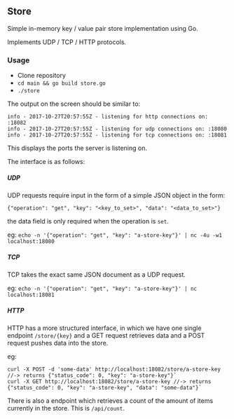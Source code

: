 ## Store

Simple in-memory key / value pair store implementation using Go.

Implements UDP / TCP / HTTP protocols.

### Usage

* Clone repository
* `cd main && go build store.go`
* `./store`

The output on the screen should be similar to: 
```
info - 2017-10-27T20:57:55Z - listening for http connections on: :18082
info - 2017-10-27T20:57:55Z - listening for udp connections on: :18080
info - 2017-10-27T20:57:55Z - listening for tcp connections on: :18081
``` 

This displays the ports the server is listening on.

The interface is as follows:

##### UDP

UDP requests require input in the form of a simple JSON object in the form:
```
{"operation": "get", "key": "<key_to_set>", "data": "<data_to_set>"}
```

the data field is only required when the operation is `set`.

eg: `echo -n '{"operation": "get", "key": "a-store-key"}' | nc -4u -w1 localhost:18080`

##### TCP

TCP takes the exact same JSON document as a UDP request. 

eg: `echo -n '{"operation": "get", "key": "a-store-key"}' | nc localhost:18081`

##### HTTP

HTTP has a more structured interface, in which we have one single endpoint `/store/{key}` and a GET request retrieves data
and a POST request pushes data into the store.

eg:
```
curl -X POST -d 'some-data' http://localhost:18082/store/a-store-key //-> returns {"status_code": 0, "key": "a-store-key"}`
curl -X GET http://localhost:18082/store/a-store-key //-> returns {"status_code": 0, "key": "a-store-key", "data": "some-data"}`
``` 

There is also a endpoint which retrieves a count of the amount of items
currently in the store.
This is `/api/count`.
